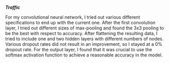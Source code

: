 ***Traffic***


For my convolutional neural network, I tried out various different specifications to end up with 
the current one. After the first convolution layer, I tried out different sizes of max-pooling and 
found the 3x3 pooling to be the best with respect to accuracy. After flattening the resulting data,
I tried to include one and two hidden layers with different numbers of nodes. Various dropout 
rates did not result in an improvement, so I stayed at a 0% dropout rate. For the output layer, 
I found that it was crucial to use the softmax activation function to achieve a reasonable 
accuracy in the model. 